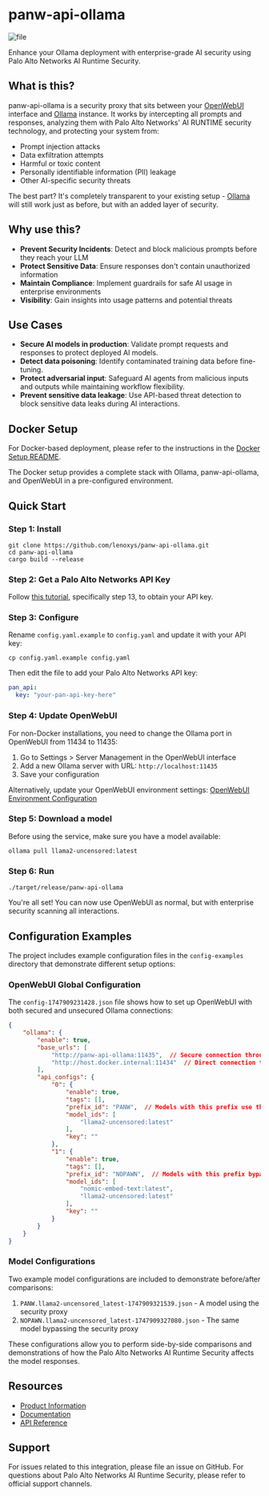 # panw-api-ollama

![file](https://github.com/user-attachments/assets/b54e6622-97e7-4ef8-8cd7-09dd2c5d89f3)

Enhance your Ollama deployment with enterprise-grade AI security using Palo Alto Networks AI Runtime Security.

## What is this?

panw-api-ollama is a security proxy that sits between your [OpenWebUI](https://openwebui.com/) interface and [Ollama](https://ollama.com/) instance. It works by intercepting all prompts and responses, analyzing them with Palo Alto Networks' AI RUNTIME security technology, and protecting your system from:

- Prompt injection attacks
- Data exfiltration attempts
- Harmful or toxic content
- Personally identifiable information (PII) leakage
- Other AI-specific security threats

The best part? It's completely transparent to your existing setup - [Ollama](https://ollama.com/) will still work just as before, but with an added layer of security.

## Why use this?

- **Prevent Security Incidents**: Detect and block malicious prompts before they reach your LLM
- **Protect Sensitive Data**: Ensure responses don't contain unauthorized information
- **Maintain Compliance**: Implement guardrails for safe AI usage in enterprise environments
- **Visibility**: Gain insights into usage patterns and potential threats

## Use Cases

- **Secure AI models in production**: Validate prompt requests and responses to protect deployed AI models.
- **Detect data poisoning**: Identify contaminated training data before fine-tuning.
- **Protect adversarial input**: Safeguard AI agents from malicious inputs and outputs while maintaining workflow flexibility.
- **Prevent sensitive data leakage**: Use API-based threat detection to block sensitive data leaks during AI interactions.

## Docker Setup

For Docker-based deployment, please refer to the instructions in the [Docker Setup README](docker/README.md).

The Docker setup provides a complete stack with Ollama, panw-api-ollama, and OpenWebUI in a pre-configured environment.

## Quick Start

### Step 1: Install

```
git clone https://github.com/lenoxys/panw-api-ollama.git
cd panw-api-ollama
cargo build --release
```

### Step 2: Get a Palo Alto Networks API Key

Follow [this tutorial](https://docs.paloaltonetworks.com/ai-runtime-security/activation-and-onboarding/ai-runtime-security-api-intercept-overview/onboard-api-runtime-security-api-intercept-in-scm), specifically step 13, to obtain your API key.

### Step 3: Configure

Rename `config.yaml.example` to `config.yaml` and update it with your API key:

```
cp config.yaml.example config.yaml
```

Then edit the file to add your Palo Alto Networks API key:

```yaml
pan_api:
  key: "your-pan-api-key-here"
```

### Step 4: Update OpenWebUI

For non-Docker installations, you need to change the Ollama port in OpenWebUI from 11434 to 11435:

1. Go to Settings > Server Management in the OpenWebUI interface
2. Add a new Ollama server with URL: `http://localhost:11435` 
3. Save your configuration

Alternatively, update your OpenWebUI environment settings:
[OpenWebUI Environment Configuration](https://docs.openwebui.com/getting-started/env-configuration#ollama_base_urls)

### Step 5: Download a model

Before using the service, make sure you have a model available:

```
ollama pull llama2-uncensored:latest
```

### Step 6: Run

```
./target/release/panw-api-ollama
```

You're all set! You can now use OpenWebUI as normal, but with enterprise security scanning all interactions.

## Configuration Examples

The project includes example configuration files in the `config-examples` directory that demonstrate different setup options:

### OpenWebUI Global Configuration

The `config-1747909231428.json` file shows how to set up OpenWebUI with both secured and unsecured Ollama connections:

```json
{
    "ollama": {
        "enable": true,
        "base_urls": [
            "http://panw-api-ollama:11435",  // Secure connection through panw-api-ollama
            "http://host.docker.internal:11434"  // Direct connection to Ollama
        ],
        "api_configs": {
            "0": {
                "enable": true,
                "tags": [],
                "prefix_id": "PANW",  // Models with this prefix use the security proxy
                "model_ids": [
                    "llama2-uncensored:latest"
                ],
                "key": ""
            },
            "1": {
                "enable": true,
                "tags": [],
                "prefix_id": "NOPAWN",  // Models with this prefix bypass the security proxy
                "model_ids": [
                    "nomic-embed-text:latest",
                    "llama2-uncensored:latest"
                ],
                "key": ""
            }
        }
    }
}
```

### Model Configurations

Two example model configurations are included to demonstrate before/after comparisons:

1. `PANW.llama2-uncensored_latest-1747909321539.json` - A model using the security proxy
2. `NOPAWN.llama2-uncensored_latest-1747909327080.json` - The same model bypassing the security proxy

These configurations allow you to perform side-by-side comparisons and demonstrations of how the Palo Alto Networks AI Runtime Security affects the model responses.

## Resources

- [Product Information](https://www.paloaltonetworks.com/network-security/ai-runtime-security)
- [Documentation](https://docs.paloaltonetworks.com/ai-runtime-security)
- [API Reference](https://pan.dev/ai-runtime-security/scan/api/)

## Support

For issues related to this integration, please file an issue on GitHub.
For questions about Palo Alto Networks AI Runtime Security, please refer to official support channels.
